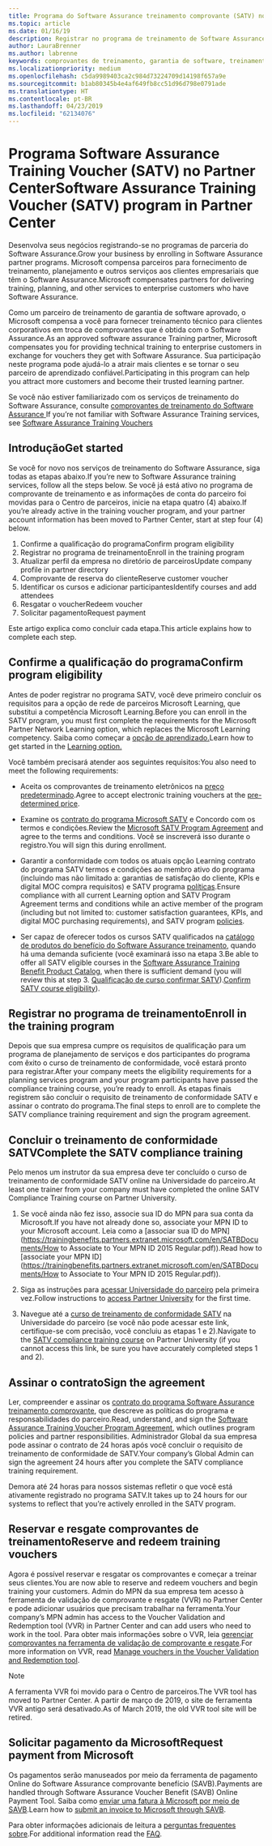 ```yaml
---
title: Programa do Software Assurance treinamento comprovante (SATV) no Partner Center | Partner Center
ms.topic: article
ms.date: 01/16/19
description: Registrar no programa de treinamento de Software Assurance
author: LauraBrenner
ms.author: labrenne
keywords: comprovantes de treinamento, garantia de software, treinamento, registrar-se no SATV, SATV
ms.localizationpriority: medium
ms.openlocfilehash: c5da9989403ca2c984d73224709d14198f657a9e
ms.sourcegitcommit: b1ab80345b4e4af649fb8cc51d96d798e0791ade
ms.translationtype: HT
ms.contentlocale: pt-BR
ms.lasthandoff: 04/23/2019
ms.locfileid: "62134076"
---
```

# <a name="software-assurance-training-voucher-satv-program-in-partner-center"></a><span data-ttu-id="54a30-104">Programa Software Assurance Training Voucher (SATV) no Partner Center</span><span class="sxs-lookup"><span data-stu-id="54a30-104">Software Assurance Training Voucher (SATV) program in Partner Center</span></span>

<span data-ttu-id="54a30-105">Desenvolva seus negócios registrando-se no programas de parceria do Software Assurance.</span><span class="sxs-lookup"><span data-stu-id="54a30-105">Grow your business by enrolling in Software Assurance partner programs.</span></span> <span data-ttu-id="54a30-106">Microsoft compensa parceiros para fornecimento de treinamento, planejamento e outros serviços aos clientes empresariais que têm o Software Assurance.</span><span class="sxs-lookup"><span data-stu-id="54a30-106">Microsoft compensates partners for delivering training, planning, and other services to enterprise customers who have Software Assurance.</span></span> 

<span data-ttu-id="54a30-107">Como um parceiro de treinamento de garantia de software aprovado, o Microsoft compensa a você para fornecer treinamento técnico para clientes corporativos em troca de comprovantes que é obtida com o Software Assurance.</span><span class="sxs-lookup"><span data-stu-id="54a30-107">As an approved software assurance Training partner, Microsoft compensates you for providing technical training to enterprise customers in exchange for vouchers they get with Software Assurance.</span></span> <span data-ttu-id="54a30-108">Sua participação neste programa pode ajudá-lo a atrair mais clientes e se tornar o seu parceiro de aprendizado confiável.</span><span class="sxs-lookup"><span data-stu-id="54a30-108">Participating in this program can help you attract more customers and become their trusted learning partner.</span></span>

<span data-ttu-id="54a30-109">Se você não estiver familiarizado com os serviços de treinamento do Software Assurance, consulte [comprovantes de treinamento do Software Assurance ](https://trainingbenefits.partners.extranet.microsoft.com/en/SATV/Pages/default.aspx)</span><span class="sxs-lookup"><span data-stu-id="54a30-109">If you’re not familiar with Software Assurance Training services, see [Software Assurance Training Vouchers ](https://trainingbenefits.partners.extranet.microsoft.com/en/SATV/Pages/default.aspx)</span></span>

## <a name="get-started"></a><span data-ttu-id="54a30-110">Introdução</span><span class="sxs-lookup"><span data-stu-id="54a30-110">Get started</span></span>

<span data-ttu-id="54a30-111">Se você for novo nos serviços de treinamento do Software Assurance, siga todas as etapas abaixo.</span><span class="sxs-lookup"><span data-stu-id="54a30-111">If you’re new to Software Assurance training services, follow all the steps below.</span></span> <span data-ttu-id="54a30-112">Se você já está ativo no programa de comprovante de treinamento e as informações de conta do parceiro foi movidas para o Centro de parceiros, inicie na etapa quatro (4) abaixo.</span><span class="sxs-lookup"><span data-stu-id="54a30-112">If you’re already active in the training voucher program, and your partner account information has been moved to Partner Center, start at step four (4) below.</span></span> 

1. <span data-ttu-id="54a30-113">Confirme a qualificação do programa</span><span class="sxs-lookup"><span data-stu-id="54a30-113">Confirm program eligibility</span></span>
2. <span data-ttu-id="54a30-114">Registrar no programa de treinamento</span><span class="sxs-lookup"><span data-stu-id="54a30-114">Enroll in the training program</span></span>
3. <span data-ttu-id="54a30-115">Atualizar perfil da empresa no diretório de parceiros</span><span class="sxs-lookup"><span data-stu-id="54a30-115">Update company profile in partner directory</span></span>
4. <span data-ttu-id="54a30-116">Comprovante de reserva do cliente</span><span class="sxs-lookup"><span data-stu-id="54a30-116">Reserve customer voucher</span></span>
5. <span data-ttu-id="54a30-117">Identificar os cursos e adicionar participantes</span><span class="sxs-lookup"><span data-stu-id="54a30-117">Identify courses and add attendees</span></span>
6. <span data-ttu-id="54a30-118">Resgatar o voucher</span><span class="sxs-lookup"><span data-stu-id="54a30-118">Redeem voucher</span></span>
7. <span data-ttu-id="54a30-119">Solicitar pagamento</span><span class="sxs-lookup"><span data-stu-id="54a30-119">Request payment</span></span>

<span data-ttu-id="54a30-120">Este artigo explica como concluir cada etapa.</span><span class="sxs-lookup"><span data-stu-id="54a30-120">This article explains how to complete each step.</span></span>

## <a name="confirm-program-eligibility"></a><span data-ttu-id="54a30-121">Confirme a qualificação do programa</span><span class="sxs-lookup"><span data-stu-id="54a30-121">Confirm program eligibility</span></span>

<span data-ttu-id="54a30-122">Antes de poder registrar no programa SATV, você deve primeiro concluir os requisitos para a opção de rede de parceiros Microsoft Learning, que substitui a competência Microsoft Learning.</span><span class="sxs-lookup"><span data-stu-id="54a30-122">Before you can enroll in the SATV program, you must first complete the requirements for the Microsoft Partner Network Learning option, which replaces the Microsoft Learning competency.</span></span> <span data-ttu-id="54a30-123">Saiba como começar a [opção de aprendizado.](https://partner.microsoft.com/en-US/marketing/details/learning-option-enrollment#/)</span><span class="sxs-lookup"><span data-stu-id="54a30-123">Learn how to get started in the [Learning option.](https://partner.microsoft.com/en-US/marketing/details/learning-option-enrollment#/)</span></span>

<span data-ttu-id="54a30-124">Você também precisará atender aos seguintes requisitos:</span><span class="sxs-lookup"><span data-stu-id="54a30-124">You also need to meet the following requirements:</span></span>

- <span data-ttu-id="54a30-125">Aceita os comprovantes de treinamento eletrônicos na [preço predeterminado](https://partner.microsoft.com/en-US/membership/satv-voucher-pricing).</span><span class="sxs-lookup"><span data-stu-id="54a30-125">Agree to accept electronic training vouchers at the [pre-determined price](https://partner.microsoft.com/en-US/membership/satv-voucher-pricing).</span></span>

- <span data-ttu-id="54a30-126">Examine os [contrato do programa Microsoft SATV](https://aka.ms/satv_legal_agreement) e Concordo com os termos e condições.</span><span class="sxs-lookup"><span data-stu-id="54a30-126">Review the [Microsoft SATV Program Agreement](https://aka.ms/satv_legal_agreement) and agree to the terms and conditions.</span></span> <span data-ttu-id="54a30-127">Você se inscreverá isso durante o registro.</span><span class="sxs-lookup"><span data-stu-id="54a30-127">You will sign this during enrollment.</span></span> 

- <span data-ttu-id="54a30-128">Garantir a conformidade com todos os atuais opção Learning contrato do programa SATV termos e condições ao membro ativo do programa (incluindo mas não limitado a: garantias de satisfação do cliente, KPIs e digital MOC compra requisitos) e SATV programa [políticas](https://trainingbenefits.partners.extranet.microsoft.com/en/SATV/Pages/ProgramPolicies.aspx).</span><span class="sxs-lookup"><span data-stu-id="54a30-128">Ensure compliance with all current Learning option and SATV Program Agreement terms and conditions while an active member of the program (including but not limited to: customer satisfaction guarantees, KPIs, and digital MOC purchasing requirements), and SATV program [policies](https://trainingbenefits.partners.extranet.microsoft.com/en/SATV/Pages/ProgramPolicies.aspx).</span></span>

- <span data-ttu-id="54a30-129">Ser capaz de oferecer todos os cursos SATV qualificados na [catálogo de produtos do benefício do Software Assurance treinamento](https://aka.ms/SATV_catalog), quando há uma demanda suficiente (você examinará isso na etapa 3.</span><span class="sxs-lookup"><span data-stu-id="54a30-129">Be able to offer all SATV eligible courses in the [Software Assurance Training Benefit Product Catalog](https://aka.ms/SATV_catalog), when there is sufficient demand (you will review this at step 3.</span></span> <span data-ttu-id="54a30-130">[Qualificação de curso confirmar SATV](https://trainingbenefits.partners.extranet.microsoft.com/en/SATV/Pages/ConfirmEligibility.aspx)).</span><span class="sxs-lookup"><span data-stu-id="54a30-130">[Confirm SATV course eligibility](https://trainingbenefits.partners.extranet.microsoft.com/en/SATV/Pages/ConfirmEligibility.aspx)).</span></span>

## <a name="enroll-in-the-training-program"></a><span data-ttu-id="54a30-131">Registrar no programa de treinamento</span><span class="sxs-lookup"><span data-stu-id="54a30-131">Enroll in the training program</span></span>

<span data-ttu-id="54a30-132">Depois que sua empresa cumpre os requisitos de qualificação para um programa de planejamento de serviços e dos participantes do programa com êxito o curso de treinamento de conformidade, você estará pronto para registrar.</span><span class="sxs-lookup"><span data-stu-id="54a30-132">After your company meets the eligibility requirements for a planning services program and your program participants have passed the compliance training course, you’re ready to enroll.</span></span> <span data-ttu-id="54a30-133">As etapas finais registrem são concluir o requisito de treinamento de conformidade SATV e assinar o contrato do programa.</span><span class="sxs-lookup"><span data-stu-id="54a30-133">The final steps to enroll are to complete the SATV compliance training requirement and sign the program agreement.</span></span>  

## <a name="complete-the-satv-compliance-training"></a><span data-ttu-id="54a30-134">Concluir o treinamento de conformidade SATV</span><span class="sxs-lookup"><span data-stu-id="54a30-134">Complete the SATV compliance training</span></span>

<span data-ttu-id="54a30-135">Pelo menos um instrutor da sua empresa deve ter concluído o curso de treinamento de conformidade SATV online na Universidade do parceiro.</span><span class="sxs-lookup"><span data-stu-id="54a30-135">At least one trainer from your company must have completed the online SATV Compliance Training course on Partner University.</span></span>
 
1. <span data-ttu-id="54a30-136">Se você ainda não fez isso, associe sua ID do MPN para sua conta da Microsoft.</span><span class="sxs-lookup"><span data-stu-id="54a30-136">If you have not already done so, associate your MPN ID to your Microsoft account.</span></span> <span data-ttu-id="54a30-137">Leia como a [associar sua ID do MPN](https://trainingbenefits.partners.extranet.microsoft.com/en/SATBDocuments/How to Associate to Your MPN ID 2015 Regular.pdf)).</span><span class="sxs-lookup"><span data-stu-id="54a30-137">Read how to [associate your MPN ID](https://trainingbenefits.partners.extranet.microsoft.com/en/SATBDocuments/How to Associate to Your MPN ID 2015 Regular.pdf)).</span></span>

2. <span data-ttu-id="54a30-138">Siga as instruções para [acessar Universidade do parceiro](https://trainingbenefits.partners.extranet.microsoft.com/en/SATBDocuments/Partner_University_on-boarding.pdf) pela primeira vez.</span><span class="sxs-lookup"><span data-stu-id="54a30-138">Follow instructions to [access Partner University](https://trainingbenefits.partners.extranet.microsoft.com/en/SATBDocuments/Partner_University_on-boarding.pdf) for the first time.</span></span>

3. <span data-ttu-id="54a30-139">Navegue até a [curso de treinamento de conformidade SATV](https://partneruniversity.microsoft.com/?whr=uri:MicrosoftAccount&courseId=14461&scoId=dXsXmk7lB_2704778676) na Universidade do parceiro (se você não pode acessar este link, certifique-se com precisão, você concluiu as etapas 1 e 2).</span><span class="sxs-lookup"><span data-stu-id="54a30-139">Navigate to the [SATV compliance training course](https://partneruniversity.microsoft.com/?whr=uri:MicrosoftAccount&courseId=14461&scoId=dXsXmk7lB_2704778676) on Partner University (if you cannot access this link, be sure you have accurately completed steps 1 and 2).</span></span>  

## <a name="sign-the-agreement"></a><span data-ttu-id="54a30-140">Assinar o contrato</span><span class="sxs-lookup"><span data-stu-id="54a30-140">Sign the agreement</span></span>

<span data-ttu-id="54a30-141">Ler, compreender e assinar os [contrato do programa Software Assurance treinamento comprovante](https://partners.microsoft.com/partnerprogram/Satv.aspx), que descreve as políticas do programa e responsabilidades do parceiro.</span><span class="sxs-lookup"><span data-stu-id="54a30-141">Read, understand, and sign the [Software Assurance Training Voucher Program Agreement](https://partners.microsoft.com/partnerprogram/Satv.aspx), which outlines program policies and partner responsibilities.</span></span> <span data-ttu-id="54a30-142">Administrador Global da sua empresa pode assinar o contrato de 24 horas após você concluir o requisito de treinamento de conformidade de SATV.</span><span class="sxs-lookup"><span data-stu-id="54a30-142">Your company’s Global Admin can sign the agreement 24 hours after you complete the SATV compliance training requirement.</span></span>

<span data-ttu-id="54a30-143">Demora até 24 horas para nossos sistemas refletir o que você está ativamente registrado no programa SATV.</span><span class="sxs-lookup"><span data-stu-id="54a30-143">It takes up to 24 hours for our systems to reflect that you’re actively enrolled in the SATV program.</span></span> 

## <a name="reserve-and-redeem-training-vouchers"></a><span data-ttu-id="54a30-144">Reservar e resgate comprovantes de treinamento</span><span class="sxs-lookup"><span data-stu-id="54a30-144">Reserve and redeem training vouchers</span></span>

<span data-ttu-id="54a30-145">Agora é possível reservar e resgatar os comprovantes e começar a treinar seus clientes.</span><span class="sxs-lookup"><span data-stu-id="54a30-145">You are now able to reserve and redeem vouchers and begin training your customers.</span></span> <span data-ttu-id="54a30-146">Admin do MPN da sua empresa tem acesso à ferramenta de validação de comprovante e resgate (VVR) no Partner Center e pode adicionar usuários que precisam trabalhar na ferramenta.</span><span class="sxs-lookup"><span data-stu-id="54a30-146">Your company’s MPN admin has access to the Voucher Validation and Redemption tool (VVR) in Partner Center and can add users who need to work in the tool.</span></span> <span data-ttu-id="54a30-147">Para obter mais informações sobre o VVR, leia [gerenciar comprovantes na ferramenta de validação de comprovante e resgate](voucher-validation-tool.md).</span><span class="sxs-lookup"><span data-stu-id="54a30-147">For more information on VVR, read [Manage vouchers in the Voucher Validation and Redemption tool](voucher-validation-tool.md).</span></span>

>[!Note]
><span data-ttu-id="54a30-148">A ferramenta VVR foi movido para o Centro de parceiros.</span><span class="sxs-lookup"><span data-stu-id="54a30-148">The VVR tool has moved to Partner Center.</span></span> <span data-ttu-id="54a30-149">A partir de março de 2019, o site de ferramenta VVR antigo será desativado.</span><span class="sxs-lookup"><span data-stu-id="54a30-149">As of March 2019, the old VVR tool site will be retired.</span></span>

## <a name="request-payment-from-microsoft"></a><span data-ttu-id="54a30-150">Solicitar pagamento da Microsoft</span><span class="sxs-lookup"><span data-stu-id="54a30-150">Request payment from Microsoft</span></span>

<span data-ttu-id="54a30-151">Os pagamentos serão manuseados por meio da ferramenta de pagamento Online do Software Assurance comprovante benefício (SAVB).</span><span class="sxs-lookup"><span data-stu-id="54a30-151">Payments are handled through Software Assurance Voucher Benefit (SAVB) Online Payment Tool.</span></span>  <span data-ttu-id="54a30-152">Saiba como [enviar uma fatura à Microsoft por meio de SAVB](https://trainingbenefits.partners.extranet.microsoft.com/en/SATV/Pages/GetPaid.aspx).</span><span class="sxs-lookup"><span data-stu-id="54a30-152">Learn how to [submit an invoice to Microsoft through SAVB](https://trainingbenefits.partners.extranet.microsoft.com/en/SATV/Pages/GetPaid.aspx).</span></span>

<span data-ttu-id="54a30-153">Para obter informações adicionais de leitura a [perguntas frequentes sobre](vvr-faq.md).</span><span class="sxs-lookup"><span data-stu-id="54a30-153">For additional information read the [FAQ](vvr-faq.md).</span></span>